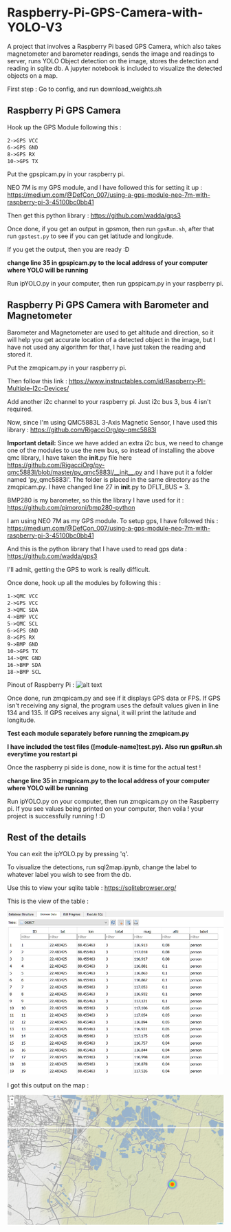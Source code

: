 # Raspberry-Pi-GPS-Camera-with-YOLO-V3
A project that involves a Raspberry Pi based GPS Camera, which also takes magnetometer and barometer readings, sends the image and readings to server, runs YOLO Object detection on the image, stores the detection and reading in sqlite db. A jupyter notebook is included to visualize the detected objects on a map. 

First step : Go to config, and run download_weights.sh

## **Raspberry Pi GPS Camera**

Hook up the GPS Module following this :
```
2->GPS VCC
6->GPS GND
8->GPS RX
10->GPS TX
```

Put the gpspicam.py in your raspberry pi.

NEO 7M is my GPS module, and I have followed this for setting it up :  https://medium.com/@DefCon_007/using-a-gps-module-neo-7m-with-raspberry-pi-3-45100bc0bb41

Then get this python library : https://github.com/wadda/gps3

Once done, if you get an output in gpsmon, then run ```gpsRun.sh```, after that run ```gpstest.py``` to see if you can get latitude and longitude.

If you get the output, then you are ready :D

**change line 35 in gpspicam.py to the local address of your computer where YOLO will be running**

Run ipYOLO.py in your computer, then run gpspicam.py in your raspberry pi.


## **Raspberry Pi GPS Camera with Barometer and Magnetometer**

Barometer and Magnetometer are used to get altitude and direction, so it will help you get accurate location of a detected object in the image, but I have not used any algorithm for that, I have just taken the reading and stored it.

Put the zmqpicam.py in your raspberry pi.

Then follow this link : https://www.instructables.com/id/Raspberry-PI-Multiple-I2c-Devices/

Add another i2c channel to your raspberry pi. Just i2c bus 3, bus 4 isn't required.

Now, since I'm using QMC5883L 3-Axis Magnetic Sensor, I have used this library : https://github.com/RigacciOrg/py-qmc5883l

**Important detail:**
Since we have added an extra i2c bus, we need to change one of the modules to use the new bus, so instead of installing the above
qmc library, I have taken the __init__.py file here https://github.com/RigacciOrg/py-qmc5883l/blob/master/py_qmc5883l/__init__.py
and I have put it a folder named 'py_qmc5883l'. The folder is placed in the same directory as the zmqpicam.py. I have changed line 27 
in __init__.py to DFLT_BUS = 3.

BMP280 is my barometer, so this the library I have used for it : https://github.com/pimoroni/bmp280-python

I am using NEO 7M as my GPS module.
To setup gps, I have followed this : https://medium.com/@DefCon_007/using-a-gps-module-neo-7m-with-raspberry-pi-3-45100bc0bb41

And this is the python library that I have used to read gps data : https://github.com/wadda/gps3

I'll admit, getting the GPS to work is really difficult.

Once done, hook up all the modules by following this : 
```
1->QMC VCC
2->GPS VCC
3->QMC SDA
4->BMP VCC
5->QMC SCL
6->GPS GND
8->GPS RX
9->BMP GND
10->GPS TX
14->QMC GND
16->BMP SDA
18->BMP SCL
```
Pinout of Raspberry Pi : 
![alt text](https://www.raspberrypi-spy.co.uk/wp-content/uploads/2012/06/Raspberry-Pi-GPIO-Layout-Model-B-Plus-rotated-2700x900.png)

Once done, run zmqpicam.py and see if it displays GPS data or FPS. If GPS isn't receiving any signal, the program uses the default 
values given in line 134 and 135. If GPS receives any signal, it will print the latitude and longitude.

**Test each module separately before running the zmqpicam.py**

**I have included the test files ([module-name]test.py). Also run gpsRun.sh everytime you restart pi**

Once the raspberry pi side is done, now it is time for the actual test !

**change line 35 in zmqpicam.py to the local address of your computer where YOLO will be running**

Run ipYOLO.py on your computer, then run zmqpicam.py on the Raspberry pi. If you see values being printed on your computer, then voila ! 
your project is successfully running ! :D

## **Rest of the details**

You can exit the ipYOLO.py by pressing 'q'. 

To visualize the detections, run sql2map.ipynb, change the label to whatever label you wish to see from the db.

Use this to view your sqlite table :  https://sqlitebrowser.org/

This is the view of the table : 

![](table.png)

I got this output on the map : 

![](map.png)
